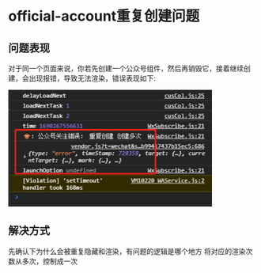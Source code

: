 # official-account重复创建问题

## 问题表现

对于同一个页面来说，你若先创建一个公众号组件，然后再销毁它，接着继续创建，会出现报错，导致无法渲染，错误表现如下:

![[Pasted_image_20240804181543.png]](../images/Pasted_image_20240804181543.png)

## 解决方式

先确认下为什么会被重复隐藏和渲染，有问题的逻辑是哪个地方
将对应的渲染次数从多次，控制成一次

#